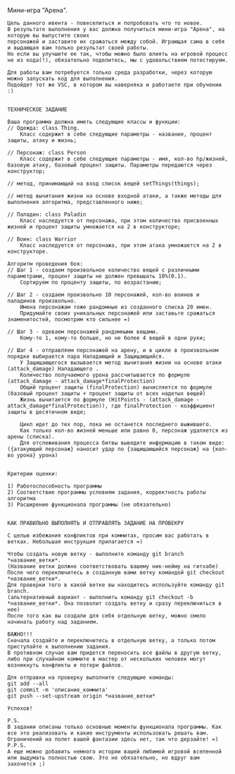  Мини-игра "Арена".
 
    Цель данного ивента - повеселиться и попробовать что то новое. 
    В результате выполнения у вас должна получиться мини-игра "Арена", на которую вы выпустите своих 
    персонажей и заставите их сражаться между собой. Играющая сама в себя и выдающая вам только результат своей работы. 
    Но если вы улучшите ее так, чтобы можно было влиять на игровой процесс не из кода(!), обязательно поделитесь, мы с удовольствием потестируем. 

    Для работы вам потребуется только среда разработки, через которую можно запускать код для выполнения. 
    Подойдет тот же VSC, в котором вы наверняка и работаете при обучении :)


    ТЕХНИЧЕСКОЕ ЗАДАНИЕ

    Ваша программа должна иметь следующие классы и функции: 
    // Одежда: class Thing. 
        Класс содержит в себе следующие параметры - название, процент защиты, атаку и жизнь;

    // Персонаж: class Person 
        Класс содержит в себе следующие параметры - имя, кол-во hp/жизней, базовую атаку, базовый процент защиты. Параметры передаются через конструктор;

    // метод, принимающий на вход список вещей setThings(things);

    // метод вычитания жизни на основе входной атаки, а также методы для выполнения алгоритма, представленного ниже;

    // Паладин: class Paladin 
        Класс наследуется от персонажа, при этом количество присвоенных жизней и процент защиты умножается на 2 в конструкторе;

    // Воин: class Warrior 
        Класс наследуется от персонажа, при этом атака умножается на 2 в конструкторе.

    Алгоритм проведения боя:
    // Шаг 1 - создаем произвольное количество вещей с различными параметрами, процент защиты не должен превышать 10%(0.1). 
        Сортируем по проценту защиты, по возрастанию;

    // Шаг 2 - создаем произвольно 10 персонажей, кол-во воинов и паладинов произвольно. 
        Имена персонажам тоже рандомные из созданного списка 20 имен. 
        Придумайте своих уникальных персонажей или заставьте сражаться знаменитостей, посмотрим кто сильнее =) 

    // Шаг 3 - одеваем персонажей рандомными вещами. 
        Кому-то 1, кому-то больше, но не более 4 вещей в одни руки;

    // Шаг 4 - отправляем персонажей на арену, и в цикле в произвольном порядке выбирается пара Нападающий и Защищающийся.
        У Защищающегося вызывается метод вычитания жизни на основе атаки (attack_damage) Нападающего . 
        Количество получаемого урона рассчитывается по формуле (attack_damage - attack_damage*finalProtection)
        Общий процент защиты (finalProtection) вычисляется по формуле (базовый процент защиты + процент защиты от всех надетых вещей)
        Жизнь вычитается по формуле (HitPoints - (attack_damage - attack_damage*finalProtection)), где finalProtection - коэффициент защиты в десятичном виде;

        Цикл идет до тех пор, пока не останется последнего выжившего. 
        Как только кол-во жизней меньше или равно 0, персонаж удаляется из арены (списка). 
        Для отслеживания процесса битвы выведите информацию в таком виде: ({атакующий персонаж} наносит удар по {защищающийся персонаж} на {кол-во урона} урона)


    Критерии оценки:
    
    1) Работоспособность программы
    2) Соответствие программы условиям задания, корректность работы алгоритма
    3) Расширение функционала программы (не обязательно)


    КАК ПРАВИЛЬНО ВЫПОЛНЯТЬ И ОТПРАВЛЯТЬ ЗАДАНИЕ НА ПРОВЕКРУ
    
    С целью избежания конфликтов при коммитах, просим вас работать в ветках. Небольшая инструкция прилагается =)

    Чтобы создать новую ветку - выполните команду git branch *название_ветки*.
    (Название ветки должно соответствовать вашему ник-нейму на гитхабе)
    После чего переключитесь в созданную вами ветку командой git checkout *название_ветки*.
    Для проверки того в какой ветке вы находитесь используйте команду git branch.
    (альтернативный вариант - выполнить команду git checkout -b *название_ветки*. Она позволит создать ветку и сразу переключиться в нее)
    После того как вы создали для себя отдельную ветку, можно смело начинать работу над заданием.

    ВАЖНО!!! 
    Сначала создайте и переключитесь в отдельную ветку, а только потом приступайте к выполнению задания.
    В противном случае вам придется переносить все файлы в другую ветку, либо при случайном коммите в мастер от нескольких человек могут возникнуть конфликты и потери файлов. 

    Для отправки на проверку выполните следующие команды:
    git add --all
    git commit -m 'описание_коммита'
    git push --set-upstream origin *название_ветки*

    Успехов!

    P.S. 
    В задании описаны только основные моменты функционала программы. Как все это реализовать и какие инструменты использовать решать вам.
    Ограничений на полет вашей фантазии здесь нет, так что дерзайте! =) 
    P.P.S.
    А еще можно добавить немного истории вашей любимой игровой вселенной или выдумать полностью свою. Это не обязательно, но вдруг вам захочется ;)
